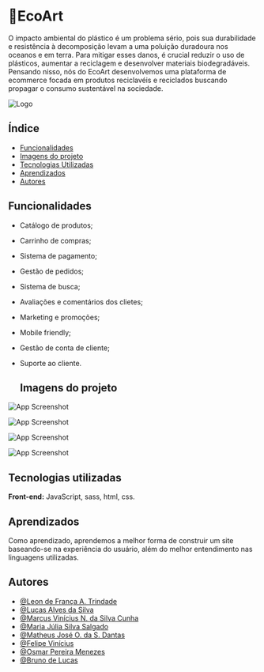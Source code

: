 # 🌱EcoArt

O impacto ambiental do plástico é um problema sério, pois sua durabilidade e resistência à decomposição levam a uma poluição duradoura nos oceanos e em terra. Para mitigar esses danos, é crucial reduzir o uso de plásticos, aumentar a reciclagem e desenvolver materiais biodegradáveis.
Pensando nisso, nós do EcoArt desenvolvemos uma plataforma de ecommerce focada em produtos reciclavéis e reciclados buscando propagar o consumo sustentável na sociedade.

![Logo](https://cdn.discordapp.com/attachments/1210013388210438224/1250268381098283098/Imagem_do_WhatsApp_de_2024-06-11_as_18.24.46_9ac5f518.jpg?ex=666a52aa&is=6669012a&hm=27cb5e9c36c4167bcc9693873cb2d8ce8517d2e6e3e4262e1b202c494d2b8602&)

## Índice
 - <a href="#funcionalidades"> Funcionalidades</a>
 - <a href="#Imagens do projeto"> Imagens do projeto</a>
 - <a href="#Tecnologias utilizadas">Tecnologias Utilizadas</a>
 - <a href="#Aprendizados">Aprendizados</a>
 - <a href="#Autores">Autores</a>


 ## Funcionalidades

- Catálogo de produtos;
- Carrinho de compras;
- Sistema de pagamento;
- Gestão de pedidos;
- Sistema de busca;
- Avaliações e comentários dos clietes;
- Marketing e promoções;
- Mobile friendly;
- Gestão de conta de cliente;
- Suporte ao cliente.


  ## Imagens do projeto

![App Screenshot](https://cdn.discordapp.com/attachments/1210013388210438224/1250279184090271744/image.png?ex=666a5cba&is=66690b3a&hm=c1573a7f65ee9bee7bb6dee5cd43ada3428334be158cd5a6f048c108def61d14&)

![App Screenshot](https://cdn.discordapp.com/attachments/1210013388210438224/1250279493747347456/image.png?ex=666a5d04&is=66690b84&hm=1e2bd2f3584a939f2ad21f76f33a9376387eca4f1eaae536f40164d3a660dd21&)

![App Screenshot](https://cdn.discordapp.com/attachments/1210013388210438224/1250279344157364324/image.png?ex=666a5ce0&is=66690b60&hm=a1dc0358ca7f643a62e37892ba3599db6b5a3fbd1b1c44965b175b6794bae260&)

![App Screenshot](https://cdn.discordapp.com/attachments/1210013388210438224/1250279755782160394/image.png?ex=666a5d42&is=66690bc2&hm=582d92c17d0b61caaef79c815fa4f436f00fafb3725c5525238db5a2b7588a38&)

## Tecnologias utilizadas

**Front-end:** JavaScript, sass, html, css.


## Aprendizados

Como aprendizado, aprendemos a melhor forma de construir um site baseando-se na experiência do usuário, além do melhor entendimento nas linguagens utilizadas.

## Autores

- [@Leon de França A. Trindade](https://github.com/leonstro)
- [@Lucas Alves da Silva](https://github.com/Lucas7Alves)
- [@Marcus Vinícius N. da Silva Cunha](https://github.com/leonstro)
- [@Maria Júlia Silva Salgado](https://github.com/MariaJulia03)
- [@Matheus José O. da S. Dantas](href="https://github.com/Matheeoo)
- [@Felipe Vinícius](https://github.com/felipevvm)
- [@Osmar Pereira Menezes](href="https://github.com/gitdooz)
- [@Bruno de Lucas](https://github.com/leonstro)



